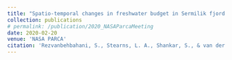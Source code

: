 ```yaml
---
title: "Spatio-temporal changes in freshwater budget in Sermilik fjord from high resolution imagery,"
collection: publications
# permalink: /publication/2020_NASAParcaMeeting
date: 2020-02-20
venue: 'NASA PARCA'
citation: 'Rezvanbehbahani, S., Stearns, L. A., Shankar, S., & van der Veen, C. J.(2020) "Spatio-temporal changes in freshwater budget in Sermilik fjord from high resolution imagery," NASA PARCA 2020'
---
```

